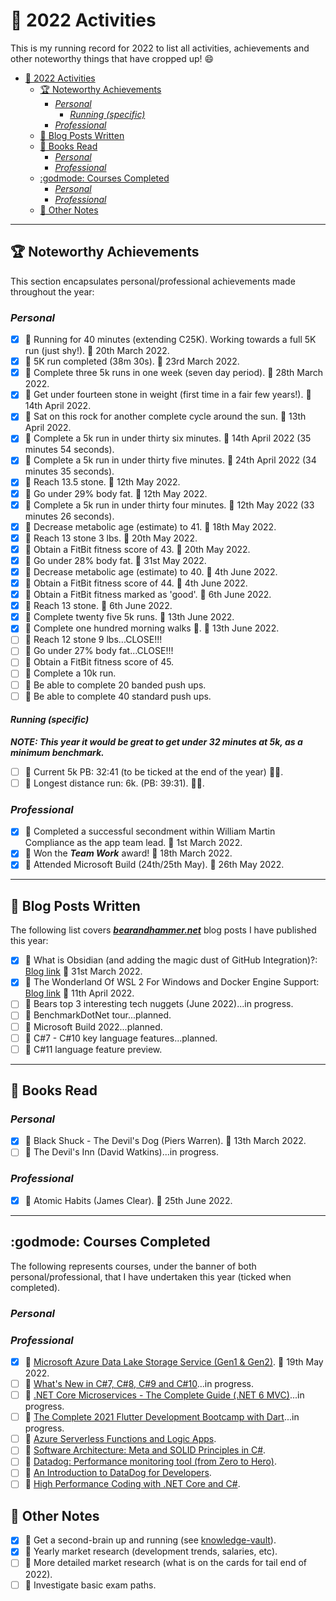 # :confetti_ball: 2022 Activities

This is my running record for 2022 to list all activities, achievements and other noteworthy things that have cropped up! :smile:

- [:confetti_ball: 2022 Activities](#confetti_ball-2022-activities)
  - [:trophy: Noteworthy Achievements](#trophy-noteworthy-achievements)
    - [*Personal*](#personal)
      - [*Running (specific)*](#running-specific)
    - [*Professional*](#professional)
  - [:postbox: Blog Posts Written](#postbox-blog-posts-written)
  - [:blue_book: Books Read](#blue_book-books-read)
    - [*Personal*](#personal-1)
    - [*Professional*](#professional-1)
  - [:godmode: Courses Completed](#godmode-courses-completed)
    - [*Personal*](#personal-2)
    - [*Professional*](#professional-2)
  - [:notebook: Other Notes](#notebook-other-notes)

---

## :trophy: Noteworthy Achievements

This section encapsulates personal/professional achievements made throughout the year:

### *Personal*

- [x] :small_orange_diamond: Running for 40 minutes (extending C25K). Working towards a full 5K run (just shy!). :date: 20th March 2022.
- [x] :small_orange_diamond: 5K run completed (38m 30s). :date: 23rd March 2022.
- [x] :small_orange_diamond: Complete three 5k runs in one week (seven day period). :date: 28th March 2022.
- [x] :small_orange_diamond: Get under fourteen stone in weight (first time in a fair few years!). :date: 14th April 2022.
- [x] :small_orange_diamond: Sat on this rock for another complete cycle around the sun. :date: 13th April 2022.
- [x] :small_orange_diamond: Complete a 5k run in under thirty six minutes. :date: 14th April 2022 (35 minutes 54 seconds).
- [x] :small_orange_diamond: Complete a 5k run in under thirty five minutes. :date: 24th April 2022 (34 minutes 35 seconds).
- [x] :small_orange_diamond: Reach 13.5 stone. :date: 12th May 2022.
- [x] :small_orange_diamond: Go under 29% body fat. :date: 12th May 2022.
- [x] :small_orange_diamond: Complete a 5k run in under thirty four minutes. :date: 12th May 2022 (33 minutes 26 seconds).
- [x] :small_orange_diamond: Decrease metabolic age (estimate) to 41. :date: 18th May 2022.
- [x] :small_orange_diamond: Reach 13 stone 3 lbs. :date: 20th May 2022.
- [x] :small_orange_diamond: Obtain a FitBit fitness score of 43. :date: 20th May 2022.
- [x] :small_orange_diamond: Go under 28% body fat. :date: 31st May 2022.
- [x] :small_orange_diamond: Decrease metabolic age (estimate) to 40. :date: 4th June 2022.
- [x] :small_orange_diamond: Obtain a FitBit fitness score of 44. :date: 4th June 2022.
- [x] :small_orange_diamond: Obtain a FitBit fitness marked as 'good'. :date: 6th June 2022.
- [x] :small_orange_diamond: Reach 13 stone. :date: 6th June 2022.
- [x] :small_orange_diamond: Complete twenty five 5k runs. :date: 13th June 2022.
- [x] :small_orange_diamond: Complete one hundred morning walks :walking:. :date: 13th June 2022.
- [ ] :small_orange_diamond: Reach 12 stone 9 lbs...CLOSE!!!
- [ ] :small_orange_diamond: Go under 27% body fat...CLOSE!!!
- [ ] :small_orange_diamond: Obtain a FitBit fitness score of 45.
- [ ] :small_orange_diamond: Complete a 10k run.
- [ ] :small_orange_diamond: Be able to complete 20 banded push ups.
- [ ] :small_orange_diamond: Be able to complete 40 standard push ups.

#### *Running (specific)*

***NOTE: This year it would be great to get under 32 minutes at 5k, as a minimum benchmark.***

- [ ] :small_orange_diamond: Current 5k PB: 32:41 (to be ticked at the end of the year) :running_man:.
- [ ] :small_orange_diamond: Longest distance run: 6k. (PB: 39:31). :running_man:.

### *Professional*

- [x] :small_orange_diamond: Completed a successful secondment within William Martin Compliance as the app team lead. :date: 1st March 2022.
- [x] :small_orange_diamond: Won the ***Team Work*** award! :date: 18th March 2022.
- [x] :small_orange_diamond: Attended Microsoft Build (24th/25th May). :date: 26th May 2022.

---

## :postbox: Blog Posts Written

The following list covers ***[bearandhammer.net](https://bearandhammer.net)*** blog posts I have published this year:

- [x] :small_orange_diamond: What is Obsidian (and adding the magic dust of GitHub Integration)?: [Blog link](https://bearandhammer.net/2022/04/01/what-is-obsidian-and-adding-the-magic-dust-of-github-integration/) :date: 31st March 2022.
- [x] :small_orange_diamond: The Wonderland Of WSL 2 For Windows and Docker Engine Support: [Blog link](https://bearandhammer.net/2022/04/11/the-wonderland-of-wsl-2-for-windows-and-docker-engine-support/) :date: 11th April 2022.
- [ ] :small_orange_diamond: Bears top 3 interesting tech nuggets (June 2022)...in progress.
- [ ] :small_orange_diamond: BenchmarkDotNet tour...planned.
- [ ] :small_orange_diamond: Microsoft Build 2022...planned.
- [ ] :small_orange_diamond: C#7 - C#10 key language features...planned.
- [ ] :small_orange_diamond: C#11 language feature preview.

---

## :blue_book: Books Read

### *Personal*

- [x] :small_orange_diamond: Black Shuck - The Devil's Dog (Piers Warren). :date: 13th March 2022.
- [ ] :small_orange_diamond: The Devil's Inn (David Watkins)...in progress.

### *Professional*

- [x] :small_orange_diamond: Atomic Habits (James Clear). :date: 25th June 2022.

---

## :godmode: Courses Completed

The following represents courses, under the banner of both personal/professional, that I have undertaken this year (ticked when completed).

### *Personal*

### *Professional*

- [x] :small_orange_diamond: [Microsoft Azure Data Lake Storage Service (Gen1 & Gen2)](https://www.udemy.com/course/microsoft-azure-data-lake/). :date: 19th May 2022.
- [ ] :small_orange_diamond: [What's New in C#7, C#8, C#9 and C#10](https://www.udemy.com/course/csharp7-whats-new/)...in progress.
- [ ] :small_orange_diamond: [.NET Core Microservices - The Complete Guide (.NET 6 MVC)](https://www.udemy.com/course/net-core-microservices-the-complete-guide-net-6-mvc/)...in progress.
- [ ] :small_orange_diamond: [The Complete 2021 Flutter Development Bootcamp with Dart](https://www.udemy.com/course/flutter-bootcamp-with-dart/)...in progress.
- [ ] :small_orange_diamond: [Azure Serverless Functions and Logic Apps](https://www.udemy.com/course/azure-serverless/).
- [ ] :small_orange_diamond: [Software Architecture: Meta and SOLID Principles in C#](https://www.udemy.com/course/solid-principles/).
- [ ] :small_orange_diamond: [Datadog: Performance monitoring tool (from Zero to Hero)](https://www.udemy.com/course/datadog-performance-monitoring-tool-from-zero-to-hero/).
- [ ] :small_orange_diamond: [An Introduction to DataDog for Developers](https://www.udemy.com/course/datadog-for-devops/).
- [ ] :small_orange_diamond: [High Performance Coding with .NET Core and C#](https://www.udemy.com/course/high-performance-coding-with-net-core-and-csharp/).

## :notebook: Other Notes

- [x] :small_orange_diamond: Get a second-brain up and running (see [knowledge-vault](https://github.com/bearandhammer/knowledge-vault)).
- [x] :small_orange_diamond: Yearly market research (development trends, salaries, etc).
- [ ] :small_orange_diamond: More detailed market research (what is on the cards for tail end of 2022).
- [ ] :small_orange_diamond: Investigate basic exam paths.
